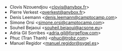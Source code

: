 - Clovis Nzouendjou \<<clovis@anybox.fr>\>
- Pierre Verkest \<<pverkest@anybox.fr>\>
- Denis Leemann \<<denis.leemann@camptocamp.com>\>
- Simone Orsi \<<simone.orsi@camptocamp.com>\>
- Souheil Bejaoui \<<souheil.bejaoui@acsone.eu>\>
- Adria Gil Sorribes \<<adria.gil@forgeflow.com>\>
- Phuc (Tran Thanh) \<<phuc@trobz.com>\>
- Manuel Regidor \<<manuel.regidor@sygel.es>\>
